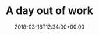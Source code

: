---
path: '/moments/a-day-out-of-work'
date: '2018-03-18T12:34:00+00:00'
title: "A day out of work"
thumbnail: ./dinamo.jpg
type: moments
images: [
  { title: 'Get in with me',  image: './sign.jpg'},
  { title: 'The guardian in the rye',  image: './sit.jpg'},
  { title: 'All around',  image: './wheel.jpg'},
  { title: 'So high',  image: './dinamo.jpg'},
  { title: 'Playing all day',  image: './games.jpg'}
]
description: "A day out of work and going to the amusement park can be great for all. Lorem ipsum dolor sit amet, consectetur adipiscing elit. Nunc sit amet augue lorem. Pellentesque habitant morbi tristique senectus et netus et malesuada fames ac turpis egestas. Aenean cursus sem ligula, quis facilisis erat bibendum ut."
---